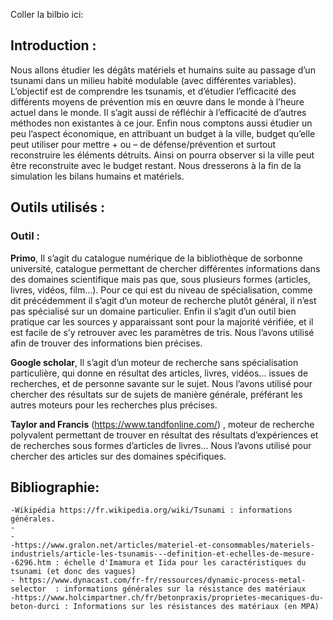 Coller la bilbio ici:



## Introduction :
Nous allons étudier les dégâts matériels et humains suite au passage d’un tsunami dans un milieu habité modulable (avec différentes variables). 
L’objectif est de comprendre les tsunamis, et d’étudier l’efficacité des différents moyens de prévention mis en œuvre dans le monde à l’heure actuel dans le
monde. 
Il s’agit aussi de réfléchir à l’efficacité de d’autres méthodes non existantes à ce jour. 
Enfin nous comptons aussi étudier un peu l’aspect économique, en attribuant un budget à la ville, budget qu’elle peut utiliser pour mettre + ou – de défense/prévention et surtout reconstruire les éléments détruits. Ainsi on pourra observer si la ville peut être reconstruite avec le budget restant. Nous
dresserons à la fin de la simulation les bilans humains et matériels.

## Outils utilisés :
### Outil : 
**Primo**, Il s’agit du catalogue numérique de la bibliothèque de sorbonne université, catalogue
permettant de chercher différentes informations dans des domaines scientifique mais pas que, sous
plusieurs formes (articles, livres, vidéos, film...). Pour ce qui est du niveau de spécialisation, comme
dit précédemment il s’agit d’un moteur de recherche plutôt général, il n’est pas spécialisé sur un
domaine particulier. Enfin il s’agit d’un outil bien pratique car les sources y apparaissant sont pour la
majorité vérifiée, et il est facile de s’y retrouver avec les paramètres de tris. Nous l’avons utilisé afin
de trouver des informations bien précises.

**Google scholar**, Il s’agit d’un moteur de recherche sans spécialisation particulière, qui donne en
résultat des articles, livres, vidéos... issues de recherches, et de personne savante sur le sujet. Nous
l’avons utilisé pour chercher des résultats sur de sujets de manière générale, préférant les autres
moteurs pour les recherches plus précises.

**Taylor and Francis** (https://www.tandfonline.com/) , moteur de recherche polyvalent permettant
de trouver en résultat des résultats d’expériences et de recherches sous formes d’articles de livres...
Nous l’avons utilisé pour chercher des articles sur des domaines spécifiques.


## Bibliographie: 

    -Wikipédia https://fr.wikipedia.org/wiki/Tsunami : informations générales.
    -
    -
    -https://www.gralon.net/articles/materiel-et-consommables/materiels-industriels/article-les-tsunamis---definition-et-echelles-de-mesure--6296.htm : échelle d'Imamura et Iida pour les caractéristiques du tsunami (et donc des vagues)
    - https://www.dynacast.com/fr-fr/ressources/dynamic-process-metal-selector  : informations générales sur la résistance des matériaux
    -https://www.holcimpartner.ch/fr/betonpraxis/proprietes-mecaniques-du-beton-durci : Informations sur les résistances des matériaux (en MPA)

